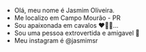 - Olá, meu nome é Jasmim Oliveira.
- Me localizo em Campo Mourão - PR 
- Sou apaixonada em cavalos ❤️‍🔥🐎...
- Sou uma pessoa extrovertida e amigavel 🤍
- Meu instagram é @jasmimsr
